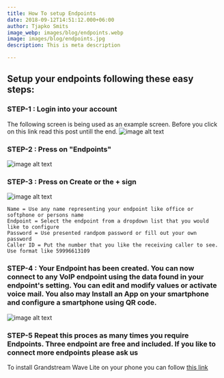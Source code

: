 ```yaml
---
title: How To setup Endpoints
date: 2018-09-12T14:51:12.000+06:00
author: Tjapko Smits
image_webp: images/blog/endpoints.webp
image: images/blog/endpoints.jpg
description: This is meta description

---
```

## Setup your endpoints following these easy steps:

### STEP-1 : Login into your account

The following screen is being used as an example screen.
Before you click on this link read this post untill the end.
![image alt text](/images/blog/endpoints_display.jpg)

### STEP-2 : Press on "Endpoints"

![image alt text](/images/blog/endpoint_list.jpg)

### STEP-3 : Press on Create or the + sign

![image alt text](/images/blog/endpoint_create.jpg)

    Name = Use any name representing your endpoint like office or softphone or persons name
    Endpoint = Select the endpoint from a dropdown list that you would like to configure
    Password = Use presented randpom password or fill out your own password
    Caller ID = Put the number that you like the receiving caller to see. Use format like 59996613109

### STEP-4 : Your Endpoint has been created. You can now connect to any VoIP endpoint using the data found in your endpoint's setting. You can edit and modify values or activate voice mail. You also may Install an App on your smartphone and configure a smartphone using QR code.

![image alt text](/images/blog/endpoint_created.jpg)

### STEP-5 Repeat this proces as many times you require Endpoints. Three endpoint are free and included. If you like to connect more endpoints please ask us

To install Grandstream Wave Lite on your phone you can follow [this link]() 